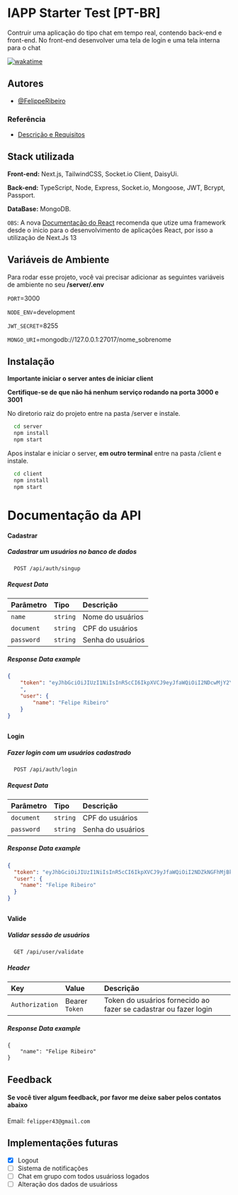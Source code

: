 # IAPP Starter Test [PT-BR]

Contruir uma aplicação do tipo chat em tempo real, contendo back-end e front-end. No front-end desenvolver uma tela de login e uma tela interna para o chat

[![wakatime](https://wakatime.com/badge/user/2f348d83-96c0-482b-ae6c-a687ad5fa937/project/2ce39e8a-228a-48e9-8304-8223482c9b7a.svg)](https://wakatime.com/badge/user/2f348d83-96c0-482b-ae6c-a687ad5fa937/project/2ce39e8a-228a-48e9-8304-8223482c9b7a)

## Autores

- [@FelippeRibeiro](https://www.github.com/FelippeRibeiro)

### Referência

- [Descrição e Requisitos](https://wonderful-ziconium-780.notion.site/Desafio-Vaga-Dev-Iniciante-65e17cee2dd14a25beae4c07cc4aa586)

## Stack utilizada

**Front-end:** Next.js, TailwindCSS, Socket.io Client, DaisyUi.

**Back-end:** TypeScript, Node, Express, Socket.io, Mongoose, JWT, Bcrypt, Passport.

**DataBase:** MongoDB.

`OBS`: A nova [Documentação do React](https://react.dev/learn/start-a-new-react-project) recomenda que utize uma framework desde o inicio para o desenvolvimento de aplicações React, por isso a utilização de Next.Js 13

## Variáveis de Ambiente

Para rodar esse projeto, você vai precisar adicionar as seguintes variáveis de ambiente no seu **/server/.env**

`PORT`=3000

`NODE_ENV`=development

`JWT_SECRET`=8255

`MONGO_URI`=mongodb://127.0.0.1:27017/nome_sobrenome

## Instalação

**Importante iniciar o server antes de iniciar client**

**Certifique-se de que não há nenhum serviço rodando na porta 3000 e 3001**

No diretorio raiz do projeto entre na pasta /server e instale.

```bash
  cd server
  npm install
  npm start
```

Apos instalar e iniciar o server, **em outro terminal** entre na pasta /client e instale.

```bash
  cd client
  npm install
  npm start
```

# Documentação da API

#### Cadastrar

##### Cadastrar um usuários no banco de dados

```http
  POST /api/auth/singup
```

##### Request Data

| Parâmetro  | Tipo     | Descrição         |
| :--------- | :------- | :---------------- |
| `name`     | `string` | Nome do usuários  |
| `document` | `string` | CPF do usuários   |
| `password` | `string` | Senha do usuários |

##### **Response Data example**

```json
{
    "token": "eyJhbGciOiJIUzI1NiIsInR5cCI6IkpXVCJ9eyJfaWQiOiI2NDcwMjY2YTFmYzMyYTVjODU0YTUiLCJuYW1lIMDcxNDY2LCJleHAiOjE2ODUwNzUwNjZ9.r1o7QLaUI6sD2ZOZ0HO
    ",
    "user": {
        "name": "Felipe Ribeiro"
    }
}
```

##

#### Login

##### Fazer login com um usuários cadastrado

```http
  POST /api/auth/login
```

##### Request Data

| Parâmetro  | Tipo     | Descrição         |
| :--------- | :------- | :---------------- |
| `document` | `string` | CPF do usuários   |
| `password` | `string` | Senha do usuários |

##### **Response Data example**

```json
{
  "token": "eyJhbGciOiJIUzI1NiIsInR5cCI6IkpXVCJ9yJfaWQiOiI2NDZkNGFhMjBkODAyOTJhY4NzYwMjIiLCJu33sJ03-eqhBjThQKcrPaASs9XURYExogSaP6R03T4",
  "user": {
    "name": "Felipe Ribeiro"
  }
}
```

##

#### Valide

##### Validar sessão de usuários

```http
  GET /api/user/validate
```

##### Header

| Key             | Value          | Descrição                                                        |
| :-------------- | :------------- | :--------------------------------------------------------------- |
| `Authorization` | Bearer `Token` | Token do usuários fornecido ao fazer se cadastrar ou fazer login |

##### **Response Data example**

```
{
    "name": "Felipe Ribeiro"
}
```

##

## Feedback

#### Se você tiver algum feedback, por favor me deixe saber pelos contatos abaixo

Email: `felipper43@gmail.com`

## Implementações futuras

- [x] Logout
- [ ] Sistema de notificações
- [ ] Chat em grupo com todos usuárioss logados
- [ ] Alteração dos dados de usuárioss
